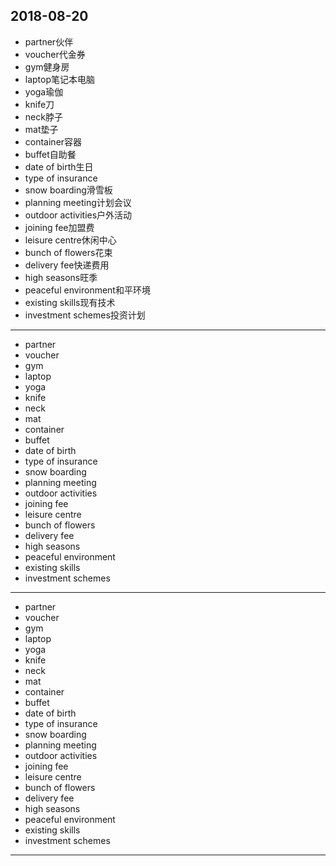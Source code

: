 2018-08-20
---
- partner伙伴
- voucher代金券
- gym健身房
- laptop笔记本电脑
- yoga瑜伽
- knife刀
- neck脖子
- mat垫子
- container容器
- buffet自助餐
- date of birth生日
- type of insurance 
- snow boarding滑雪板
- planning meeting计划会议
- outdoor activities户外活动
- joining fee加盟费
- leisure centre休闲中心
- bunch of flowers花束
- delivery fee快递费用
- high seasons旺季
- peaceful environment和平环境
- existing skills现有技术
- investment schemes投资计划
---
- partner 
- voucher 
- gym 
- laptop 
- yoga 
- knife 
- neck 
- mat 
- container 
- buffet 
- date of birth 
- type of insurance 
- snow boarding 
- planning meeting 
- outdoor activities 
- joining fee 
- leisure centre 
- bunch of flowers 
- delivery fee 
- high seasons 
- peaceful environment 
- existing skills 
- investment schemes 
---
- partner 
- voucher 
- gym 
- laptop 
- yoga 
- knife 
- neck
- mat 
- container 
- buffet 
- date of birth 
- type of insurance 
- snow boarding 
- planning meeting 
- outdoor activities 
- joining fee 
- leisure centre 
- bunch of flowers 
- delivery fee 
- high seasons 
- peaceful environment 
- existing skills 
- investment schemes 
---